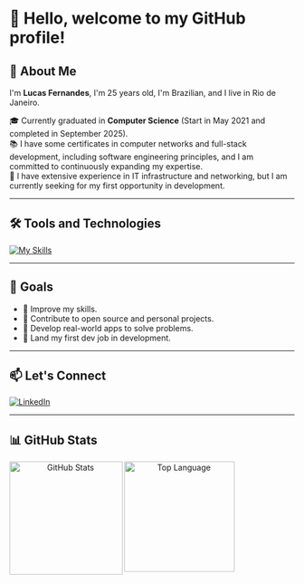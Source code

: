 # 👋 Hello, welcome to my GitHub profile!

## 🚀 About Me

I'm **Lucas Fernandes**, I'm 25 years old, I'm Brazilian, and I live in Rio de Janeiro.

🎓 Currently graduated in  **Computer Science** (Start in May 2021 and completed in September 2025).  
📚 I have some certificates in computer networks and full-stack development, including software engineering principles, and I am committed to continuously expanding my expertise.  
💼 I have extensive experience in IT infrastructure and networking, but I am currently seeking for my first opportunity in development.

---

## 🛠️ Tools and Technologies


[![My Skills](https://skillicons.dev/icons?i=html,css,js,nodejs,react,python,java,mongodb,mysql,postgresql)](https://skillicons.dev)

---

## 🎯 Goals

- 📌 Improve my skills.
- 📌 Contribute to open source and personal projects.
- 📌 Develop real-world apps to solve problems.
- 📌 Land my first dev job in development.

---

## 📫 Let's Connect

[![LinkedIn](https://img.shields.io/badge/LinkedIn-0077B5?style=for-the-badge&logo=linkedin&logoColor=white)](https://www.linkedin.com/in/lucas-fernandes-29a9b6223/)  

---

## 📊 GitHub Stats


<div align="center">
  <img
    height=200
    align="left"
    alt="GitHub Stats"
    src="https://github-readme-stats.vercel.app/api/?username=lucasidefer&show_icons=true&count_private=true&rank_icon=github&theme=midnight-purple&font=Iosevka"
  />
  <img
    height=195
    align="left"
    alt="Top Language"
    src="https://github-readme-stats.vercel.app/api/top-langs/?username=lucasidefer&layout=compact&font=Iosevka&langs_count=16&theme=midnight-purple"
  />

